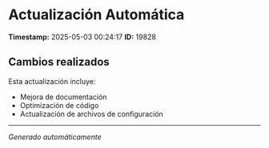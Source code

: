 # Actualización Automática

**Timestamp:** 2025-05-03 00:24:17
**ID:** 19828

## Cambios realizados

Esta actualización incluye:
- Mejora de documentación
- Optimización de código
- Actualización de archivos de configuración

---
*Generado automáticamente*
